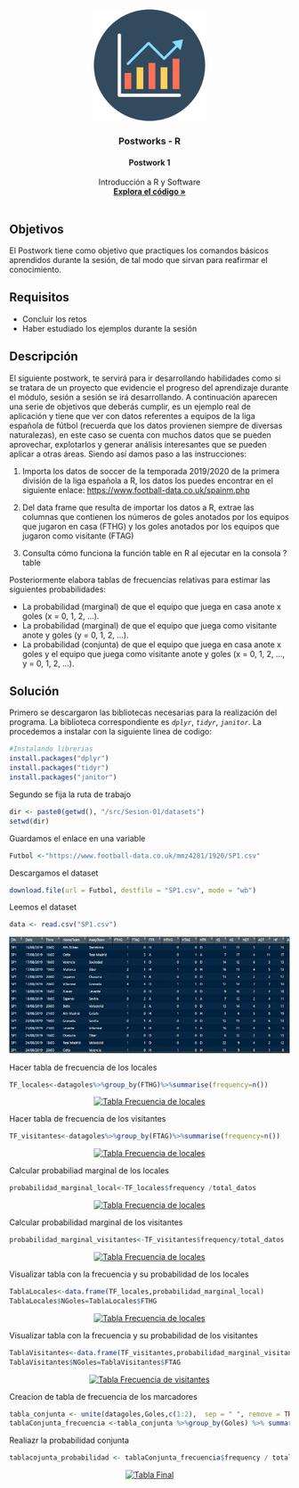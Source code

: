 

<!-- PROJECT LOGO -->
<br />
<p align="center">
  <a href="https://github.com/Team-17-Bedu/r-postworks">
    <img src="https://github.com/Team-17-Bedu/r-postworks/blob/main/img/logo.png" alt="Logo" width="200" height="200">
  </a>

  <h3 align="center"><strong>Postworks - R</strong></h3>
  <h4 align="center"><strong>Postwork 1</strong></h4>
  <p align="center">
    Introducción a R y Software
    <br />
    <a href="https://github.com/begeistert/microcontrollers-ccs-c-compiler"><strong>Explora el código »</strong></a>
    <br/>
    <br/>
  </p>
  
</p>

## Objetivos
El Postwork tiene como objetivo que practiques los comandos básicos aprendidos durante la sesión, de tal modo que sirvan para reafirmar el conocimiento.

## Requisitos
- Concluir los retos
- Haber estudiado los ejemplos durante la sesión

## Descripción
El siguiente postwork, te servirá para ir desarrollando habilidades como si se tratara de un proyecto que evidencie el progreso del aprendizaje durante el módulo, sesión a sesión se irá desarrollando. A continuación aparecen una serie de objetivos que deberás cumplir, es un ejemplo real de aplicación y tiene que ver con datos referentes a equipos de la liga española de fútbol (recuerda que los datos provienen siempre de diversas naturalezas), en este caso se cuenta con muchos datos que se pueden aprovechar, explotarlos y generar análisis interesantes que se pueden aplicar a otras áreas. Siendo así damos paso a las instrucciones:

1. Importa los datos de soccer de la temporada 2019/2020 de la primera división de la liga española a R, los datos los puedes encontrar en el siguiente enlace: https://www.football-data.co.uk/spainm.php

2. Del data frame que resulta de importar los datos a R, extrae las columnas que contienen los números de goles anotados por los equipos que jugaron en casa (FTHG) y los goles anotados por los equipos que jugaron como visitante (FTAG)

3. Consulta cómo funciona la función table en R al ejecutar en la consola ?table

Posteriormente elabora tablas de frecuencias relativas para estimar las siguientes probabilidades:


- La probabilidad (marginal) de que el equipo que juega en casa anote x goles (x = 0, 1, 2, ...).
- La probabilidad (marginal) de que el equipo que juega como visitante anote y goles (y = 0, 1, 2, ...).
- La probabilidad (conjunta) de que el equipo que juega en casa anote x goles y el equipo que juega como visitante anote y goles (x = 0, 1, 2, ..., y = 0, 1, 2, ...).

## Solución
Primero se descargaron las bibliotecas necesarias para la realización del programa. La biblioteca correspondiente es _`dplyr`_, _`tidyr`_, _`janitor`_. La procedemos a instalar con la siguiente linea de codigo:

```r
#Instalando librerias
install.packages("dplyr")
install.packages("tidyr")
install.packages("janitor")
```
Segundo se fija la ruta de trabajo 

```r
dir <- paste0(getwd(), "/src/Sesion-01/datasets")
setwd(dir)
```

Guardamos el enlace en una variable 
```r
Futbol <-"https://www.football-data.co.uk/mmz4281/1920/SP1.csv"
```

Descargamos el dataset 
```r
download.file(url = Futbol, destfile = "SP1.csv", mode = "wb")
```

Leemos el dataset 
```r
data <- read.csv("SP1.csv")
```

<p align="center">
  <a href="https://github.com/Team-17-Bedu/r-postworks">
    <img src="https://github.com/Team-17-Bedu/r-postworks/blob/main/img/Sesion-01-captura.jpeg" alt="dataset">
  </a>
</p>

Hacer tabla de frecuencia de los locales 
```r
TF_locales<-datagoles%>%group_by(FTHG)%>%summarise(frequency=n())
```
<p align="center">
  <a href="https://github.com/Team-17-Bedu/r-postworks">
    <img src="https://github.com/Team-17-Bedu/r-postworks/blob/main/img/Sesopm-01-captura-2.jpeg" alt="Tabla Frecuencia de locales">
  </a>
</p>

Hacer tabla de frecuencia de los visitantes 
```r
TF_visitantes<-datagoles%>%group_by(FTAG)%>%summarise(frequency=n())
```
<p align="center">
  <a href="https://github.com/Team-17-Bedu/r-postworks">
    <img src="https://github.com/Team-17-Bedu/r-postworks/blob/main/img/Sesopm-01-captura-3.jpeg" alt="Tabla Frecuencia de locales">
  </a>
</p>

Calcular probabiliad marginal de los locales 
```r
probabilidad_marginal_local<-TF_locales$frequency /total_datos
```
<p align="center">
  <a href="https://github.com/Team-17-Bedu/r-postworks">
    <img src="https://github.com/Team-17-Bedu/r-postworks/blob/main/img/Sesopm-01-captura-3.jpeg" alt="Tabla Frecuencia de locales">
  </a>
</p>

Calcular probabilidad marginal de los visitantes 
```r
probabilidad_marginal_visitantes<-TF_visitantes$frequency/total_datos
```
<p align="center">
  <a href="https://github.com/Team-17-Bedu/r-postworks">
    <img src="https://github.com/Team-17-Bedu/r-postworks/blob/main/img/Sesopm-01-captura-3.jpeg" alt="Tabla Frecuencia de locales">
  </a>
</p>

Visualizar tabla con la frecuencia y su probabilidad de los locales 
```r
TablaLocales<-data.frame(TF_locales,probabilidad_marginal_local)
TablaLocales$NGoles=TablaLocales$FTHG
```
<p align="center">
  <a href="https://github.com/Team-17-Bedu/r-postworks">
    <img src="https://github.com/Team-17-Bedu/r-postworks/blob/main/img/Sesopm-01-captura-4.jpeg" alt="Tabla Frecuencia de locales">
  </a>
</p>
Visualizar tabla con la frecuencia y su probabilidad de los visitantes 

```r
TablaVisitantes<-data.frame(TF_visitantes,probabilidad_marginal_visitantes)
TablaVisitantes$NGoles=TablaVisitantes$FTAG
```
<p align="center">
  <a href="https://github.com/Team-17-Bedu/r-postworks">
    <img src="https://github.com/Team-17-Bedu/r-postworks/blob/main/img/Sesopm-01-captura-5.jpeg" alt="Tabla Frecuencia de visitantes">
  </a>
</p>

Creacion de tabla de frecuencia de los marcadores 
```r
tabla_conjunta <- unite(datagoles,Goles,c(1:2),  sep = " ", remove = TRUE)
tablaConjunta_frecuencia <-tabla_conjunta %>%group_by(Goles) %>% summarise(frequency = n())
```
Realiazr la probabilidad conjunta 
```r
tablacojunta_probabilidad <- tablaConjunta_frecuencia$frequency / total_datos
```
<p align="center">
  <a href="https://github.com/Team-17-Bedu/r-postworks">
    <img src="https://github.com/Team-17-Bedu/r-postworks/blob/main/img/Sesopm-01-captura-6.jpeg" alt="Tabla Final">
  </a>
</p>